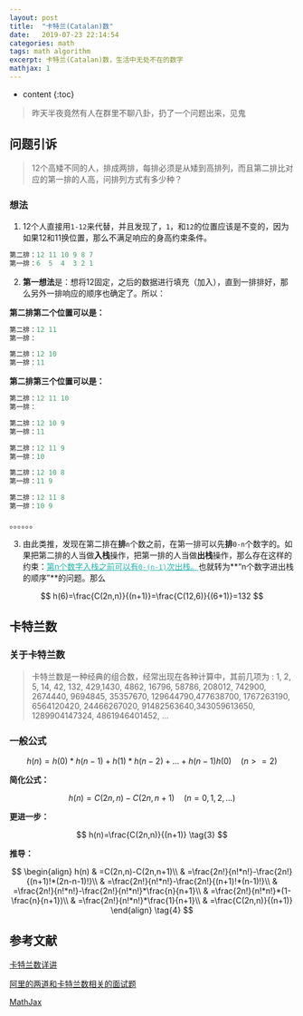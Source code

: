 ```yaml
---
layout: post
title:  "卡特兰(Catalan)数"
date:   2019-07-23 22:14:54
categories: math
tags: math algorithm
excerpt: 卡特兰(Catalan)数，生活中无处不在的数字
mathjax: 1
---
```


* content
{:toc}
> 昨天半夜竟然有人在群里不聊八卦，扔了一个问题出来，见鬼
>



## 问题引诉

> 12个高矮不同的人，排成两排，每排必须是从矮到高排列，而且第二排比对应的第一排的人高，问排列方式有多少种？

### 想法

1.  12个人直接用`1-12`来代替，并且发现了，`1`，和`12`的位置应该是不变的，因为如果12和11换位置，那么不满足响应的身高约束条件。

```php
第二排：12 11 10 9 8 7
第一排：6  5  4  3 2 1
```


2.  **第一想法**是：想将12固定，之后的数据进行填充（加入），直到一排排好，那么另外一排响应的顺序也确定了。所以：

**第二排第二个位置可以是：**

```php
第二排：12 11 
第一排：
```

```php
第二排：12 10 
第一排：11
```

**第二排第三个位置可以是：**

```php
第二排：12 11 10
第一排：
```

```php
第二排：12 10 9
第一排：11 
```

```php
第二排：12 11 9
第一排：10
```

```php
第二排：12 10 8
第一排：11 9
```

```php
第二排：12 11 8
第一排：10 9
```

。。。。。。

3. 由此类推，发现在第二排在**排**`n`个数之前，在第一排可以先**排**`0-n`个数字的。如果把第二排的人当做**入栈**操作，把第一排的人当做**出栈**操作，那么存在这样的约束：<span style="color:LightSeaGreen"><u>第n个数字入栈之前可以有`0-(n-1)`次出栈。</u></span>也就转为**“n个数字进出栈的顺序”**的问题。那么


$$
h(6)=\frac{C(2n,n)}{(n+1)}=\frac{C(12,6)}{(6+1)}=132
$$





## 卡特兰数

### 关于卡特兰数

> 卡特兰数是一种经典的组合数，经常出现在各种计算中，其前几项为 : 1, 2, 5, 14, 42, 132, 429,1430, 4862, 16796, 58786, 208012, 742900, 2674440, 9694845, 35357670, 129644790,477638700, 1767263190, 6564120420, 24466267020, 91482563640,343059613650, 1289904147324, 4861946401452, ...

### 一般公式

$$
h(n)= h(0)*h(n-1)+h(1)*h(n-2) + ... + h(n-1)h(0) \quad(n>=2)
\tag{1}
$$

**简化公式：** 

$$
h(n)=C(2n,n)-C(2n,n+1) \quad(n=0,1,2,...)
\tag{2}
$$

**更进一步：** 

$$
h(n)=\frac{C(2n,n)}{(n+1)}
\tag{3}
$$

**推导：** 

$$
\begin{align}
h(n) & =C(2n,n)-C(2n,n+1)\\
     & =\frac{2n!}{n!*n!}-\frac{2n!}{(n+1)!*(2n-n-1)!}\\
     & =\frac{2n!}{n!*n!}-\frac{2n!}{(n+1)!*(n-1)!}\\
     & =\frac{2n!}{n!*n!}-\frac{2n!}{n!*n!}*\frac{n}{n+1}\\
     & =\frac{2n!}{n!*n!}*(1-\frac{n}{n+1})\\
     & =\frac{2n!}{n!*n!}*\frac{1}{n+1}\\
     & =\frac{C(2n,n)}{(n+1)}
\end{align}
\tag{4}
$$




## 参考文献

[卡特兰数详讲](https://blog.csdn.net/wookaikaiko/article/details/81105031)

[阿里的两道和卡特兰数相关的面试题](http://www.nowamagic.net/academy/detail/40140317)

[MathJax](https://mathjax-chinese-doc.readthedocs.io/en/latest/start.html)

